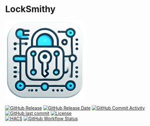 # LockSmithy
<picture>
  <img alt="places Logo" src="https://github.com/Snuffy2/locksmithy/raw/main/logos/icon.png">
</picture>

[![GitHub Release](https://img.shields.io/github/release/Snuffy2/locksmithy.svg?style=for-the-badge)](https://github.com/Snuffy2/locksmithy/releases)
[![GitHub Release Date](https://img.shields.io/github/release-date/Snuffy2/locksmithy?label=Last%20Release&style=for-the-badge)](https://github.com/Snuffy2/locksmithy)
[![GitHub Commit Activity](https://img.shields.io/github/commit-activity/y/Snuffy2/locksmithy.svg?style=for-the-badge)](https://github.com/Snuffy2/locksmithy/commits/master)
[![GitHub last commit](https://img.shields.io/github/last-commit/Snuffy2/locksmithy?style=for-the-badge)](https://github.com/Snuffy2/locksmithy)
[![License](https://img.shields.io/github/license/Snuffy2/locksmithy?color=blue&style=for-the-badge)](LICENSE)<br/>
[![HACS](https://img.shields.io/badge/HACS-Custom-orange.svg?style=for-the-badge)](https://github.com/hacs/integration)
[![GitHub Workflow Status](https://img.shields.io/github/actions/workflow/status/Snuffy2/locksmithy/ha_and_hacs_validate.yml?branch=master&style=for-the-badge)](https://github.com/Snuffy2/locksmithy)<br/>
